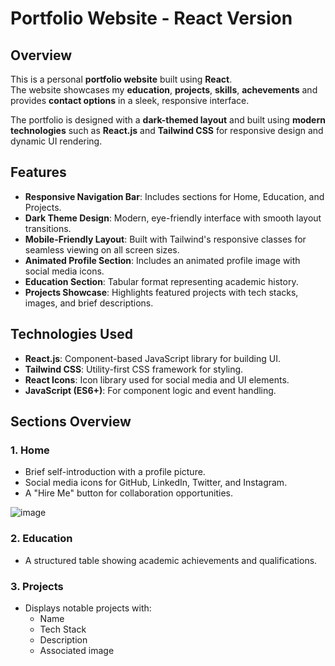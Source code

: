 # Portfolio Website - React Version

## Overview

This is a personal **portfolio website** built using **React**.  
The website showcases my **education**, **projects**, **skills**, **achevements** and provides **contact options** in a sleek, responsive interface.

The portfolio is designed with a **dark-themed layout** and built using **modern technologies** such as **React.js** and **Tailwind CSS** for responsive design and dynamic UI rendering.

## Features

- **Responsive Navigation Bar**: Includes sections for Home, Education, and Projects.
- **Dark Theme Design**: Modern, eye-friendly interface with smooth layout transitions.
- **Mobile-Friendly Layout**: Built with Tailwind's responsive classes for seamless viewing on all screen sizes.
- **Animated Profile Section**: Includes an animated profile image with social media icons.
- **Education Section**: Tabular format representing academic history.
- **Projects Showcase**: Highlights featured projects with tech stacks, images, and brief descriptions.

## Technologies Used

- **React.js**: Component-based JavaScript library for building UI.
- **Tailwind CSS**: Utility-first CSS framework for styling.
- **React Icons**: Icon library used for social media and UI elements.
- **JavaScript (ES6+)**: For component logic and event handling.


## Sections Overview

### 1. Home
- Brief self-introduction with a profile picture.
- Social media icons for GitHub, LinkedIn, Twitter, and Instagram.
- A "Hire Me" button for collaboration opportunities.

![image](https://github.com/user-attachments/assets/c908a4cd-7eea-4954-a94a-f0c8a017166b)


### 2. Education
- A structured table showing academic achievements and qualifications.

### 3. Projects
- Displays notable projects with:
  - Name
  - Tech Stack
  - Description
  - Associated image
